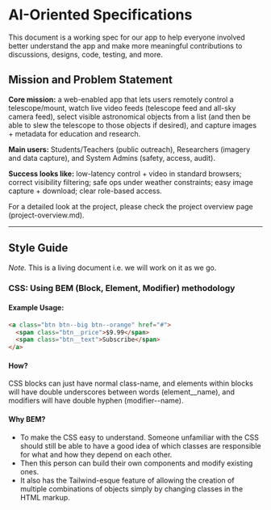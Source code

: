 # AI-Oriented Specifications

This document is a working spec for our app to help everyone involved better understand the app and make more meaningful contributions to discussions, designs, code, testing, and more.

## Mission and Problem Statement

**Core mission:** a web-enabled app that lets users remotely control a telescope/mount, watch live video feeds (telescope feed and all-sky camera feed), select visible astronomical objects from a list (and then be able to slew the telescope to those objects if desired), and capture images + metadata for education and research.

**Main users:** Students/Teachers (public outreach), Researchers (imagery and data capture), and System Admins (safety, access, audit).

**Success looks like:** low-latency control + video in standard browsers; correct visibility filtering; safe ops under weather constraints; easy image capture + download; clear role-based access.

For a detailed look at the project, please check the project overview page (project-overview.md).

---

## Style Guide

*Note.* This is a living document i.e. we will work on it as we go.

### CSS: Using **BEM** (Block, Element, Modifier) methodology

#### Example Usage:

```html
<a class="btn btn--big btn--orange" href="#">
  <span class="btn__price">$9.99</span>
  <span class="btn__text">Subscribe</span>
</a>
```

#### How?

CSS blocks can just have normal class-name, and elements within blocks will have double underscores between words (element__name), and modifiers will have double hyphen (modifier--name).

#### Why BEM?

- To make the CSS easy to understand. Someone unfamiliar with the CSS should still be able to have a good idea of which classes are responsible for what and how they depend on each other.
- Then this person can build their own components and modify existing ones.
- It also has the Tailwind-esque feature of allowing the creation of multiple combinations of objects simply by changing classes in the HTML markup.
